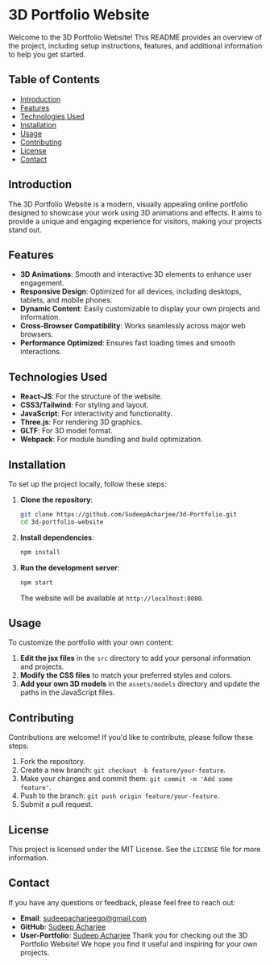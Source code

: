 

# 3D Portfolio Website

Welcome to the 3D Portfolio Website! This README provides an overview of the project, including setup instructions, features, and additional information to help you get started.

## Table of Contents
- [Introduction](#introduction)
- [Features](#features)
- [Technologies Used](#technologies-used)
- [Installation](#installation)
- [Usage](#usage)
- [Contributing](#contributing)
- [License](#license)
- [Contact](#contact)

## Introduction

The 3D Portfolio Website is a modern, visually appealing online portfolio designed to showcase your work using 3D animations and effects. It aims to provide a unique and engaging experience for visitors, making your projects stand out.

## Features

- **3D Animations**: Smooth and interactive 3D elements to enhance user engagement.
- **Responsive Design**: Optimized for all devices, including desktops, tablets, and mobile phones.
- **Dynamic Content**: Easily customizable to display your own projects and information.
- **Cross-Browser Compatibility**: Works seamlessly across major web browsers.
- **Performance Optimized**: Ensures fast loading times and smooth interactions.

## Technologies Used

- **React-JS**: For the structure of the website.
- **CSS3/Tailwind**: For styling and layout.
- **JavaScript**: For interactivity and functionality.
- **Three.js**: For rendering 3D graphics.
- **GLTF**: For 3D model format.
- **Webpack**: For module bundling and build optimization.

## Installation

To set up the project locally, follow these steps:

1. **Clone the repository**:
    ```bash
    git clone https://github.com/SudeepAcharjee/3d-Portfolio.git
    cd 3d-portfolio-website
    ```

2. **Install dependencies**:
    ```bash
    npm install
    ```

3. **Run the development server**:
    ```bash
    npm start
    ```
    The website will be available at `http://localhost:8080`.

## Usage

To customize the portfolio with your own content:

1. **Edit the jsx files** in the `src` directory to add your personal information and projects.
2. **Modify the CSS files** to match your preferred styles and colors.
3. **Add your own 3D models** in the `assets/models` directory and update the paths in the JavaScript files.


## Contributing

Contributions are welcome! If you'd like to contribute, please follow these steps:

1. Fork the repository.
2. Create a new branch: `git checkout -b feature/your-feature`.
3. Make your changes and commit them: `git commit -m 'Add some feature'`.
4. Push to the branch: `git push origin feature/your-feature`.
5. Submit a pull request.

## License

This project is licensed under the MIT License. See the `LICENSE` file for more information.

## Contact

If you have any questions or feedback, please feel free to reach out:

- **Email**: sudeepacharjeegp@gmail.com
- **GitHub**: [Sudeep Acharjee](https://github.com/SudeepAcharjee/3d-Portfolio.git)
- **User-Portfolio**: [Sudeep Acharjee](https://sudeep-acharjee.me)
Thank you for checking out the 3D Portfolio Website! We hope you find it useful and inspiring for your own projects.
